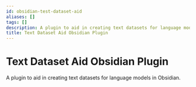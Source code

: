 ```yaml
---
id: obsidian-test-dataset-aid
aliases: []
tags: []
description: A plugin to aid in creating text datasets for language models in Obsidian.
title: Text Dataset Aid Obsidian Plugin
---
```


# Text Dataset Aid Obsidian Plugin

A plugin to aid in creating text datasets for language models in Obsidian.
